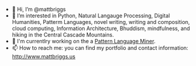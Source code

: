 - 👋 Hi, I’m @mattbriggs
- 👀 I’m interested in Python, Natural Langauge Processing, Digital Humanities, Patterm Languages, novel writing, writing and composition, cloud computing, Information Architecture, Bhuddism, mindfulness, and hiking in the Central Cascade Mountains.
- 🌱 I'm currentlry working on the a [Pattern Language Miner](https://github.com/mattbriggs/pattern-language-parser-generator).
- 📫 How to reach me: you can find my portfolio and contact information: http://www.mattbriggs.us

<!---
mattbriggs/mattbriggs is a ✨ special ✨ repository because its `README.md` (this file) appears on your GitHub profile.
You can click the Preview link to take a look at your changes.
--->
